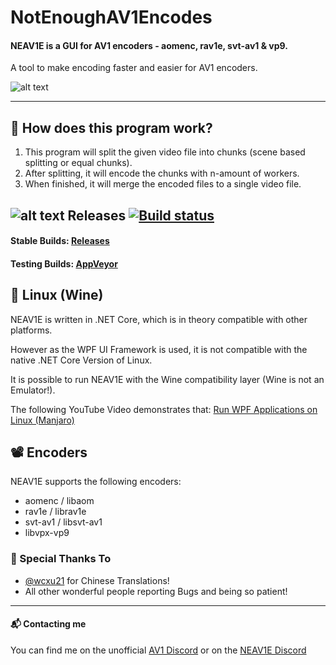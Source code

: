 # NotEnoughAV1Encodes

#### NEAV1E is a GUI for AV1 encoders - aomenc, rav1e, svt-av1 & vp9. 

A tool to make encoding faster and easier for AV1 encoders.

![alt text](https://i.imgur.com/EcF3P1l.png "Darkmode")


---

## 🔬 How does this program work?
1. This program will split the given video file into chunks (scene based splitting or equal chunks).
2. After splitting, it will encode the chunks with n-amount of workers. 
3. When finished, it will merge the encoded files to a single video file.


## ![alt text](https://i.imgur.com/Ql4lP4E.png) Releases [![Build status](https://ci.appveyor.com/api/projects/status/f3wd2kr5i8eofj88/branch/master?svg=true)](https://ci.appveyor.com/project/Alkl/notenoughav1encodes/branch/master)

#### Stable Builds: [Releases](https://github.com/Alkl58/NotEnoughAV1Encodes/releases)

#### Testing Builds: [AppVeyor](https://ci.appveyor.com/project/Alkl/notenoughav1encodes/branch/master/artifacts)

## 🐧 Linux (Wine)
NEAV1E is written in .NET Core, which is in theory compatible with other platforms.

However as the WPF UI Framework is used, it is not compatible with the native .NET Core Version of Linux.

It is possible to run NEAV1E with the Wine compatibility layer (Wine is not an Emulator!).

The following YouTube Video demonstrates that: [Run WPF Applications on Linux (Manjaro)](https://www.youtube.com/watch?v=u1PWRYLuiNQ)


## 📽 Encoders

NEAV1E supports the following encoders:

- aomenc / libaom
- rav1e / librav1e
- svt-av1 / libsvt-av1
- libvpx-vp9

### 🎉 Special Thanks To
- [@wcxu21](https://github.com/wcxu21) for Chinese Translations!
- All other wonderful people reporting Bugs and being so patient!

---

#### 📬 Contacting me
You can find me on the unofficial [AV1 Discord](https://discord.gg/HSBxne3) or on the [NEAV1E Discord](https://discord.gg/yG27ArHBFe)
